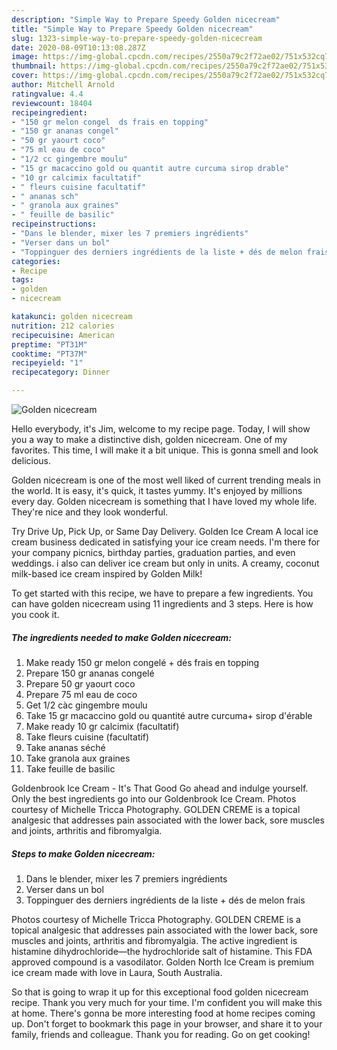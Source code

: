 ```yaml
---
description: "Simple Way to Prepare Speedy Golden nicecream"
title: "Simple Way to Prepare Speedy Golden nicecream"
slug: 1323-simple-way-to-prepare-speedy-golden-nicecream
date: 2020-08-09T10:13:08.287Z
image: https://img-global.cpcdn.com/recipes/2550a79c2f72ae02/751x532cq70/golden-nicecream-photo-principale-de-la-recette.jpg
thumbnail: https://img-global.cpcdn.com/recipes/2550a79c2f72ae02/751x532cq70/golden-nicecream-photo-principale-de-la-recette.jpg
cover: https://img-global.cpcdn.com/recipes/2550a79c2f72ae02/751x532cq70/golden-nicecream-photo-principale-de-la-recette.jpg
author: Mitchell Arnold
ratingvalue: 4.4
reviewcount: 18404
recipeingredient:
- "150 gr melon congel  ds frais en topping"
- "150 gr ananas congel"
- "50 gr yaourt coco"
- "75 ml eau de coco"
- "1/2 cc gingembre moulu"
- "15 gr macaccino gold ou quantit autre curcuma sirop drable"
- "10 gr calcimix facultatif"
- " fleurs cuisine facultatif"
- " ananas sch"
- " granola aux graines"
- " feuille de basilic"
recipeinstructions:
- "Dans le blender, mixer les 7 premiers ingrédients"
- "Verser dans un bol"
- "Toppinguer des derniers ingrédients de la liste + dés de melon frais"
categories:
- Recipe
tags:
- golden
- nicecream

katakunci: golden nicecream 
nutrition: 212 calories
recipecuisine: American
preptime: "PT31M"
cooktime: "PT37M"
recipeyield: "1"
recipecategory: Dinner

---
```



![Golden nicecream](https://img-global.cpcdn.com/recipes/2550a79c2f72ae02/751x532cq70/golden-nicecream-photo-principale-de-la-recette.jpg)

Hello everybody, it's Jim, welcome to my recipe page. Today, I will show you a way to make a distinctive dish, golden nicecream. One of my favorites. This time, I will make it a bit unique. This is gonna smell and look delicious.

Golden nicecream is one of the most well liked of current trending meals in the world. It is easy, it's quick, it tastes yummy. It's enjoyed by millions every day. Golden nicecream is something that I have loved my whole life. They're nice and they look wonderful.

Try Drive Up, Pick Up, or Same Day Delivery. Golden Ice Cream A local ice cream business dedicated in satisfying your ice cream needs. I&#39;m there for your company picnics, birthday parties, graduation parties, and even weddings. i also can deliver ice cream but only in units. A creamy, coconut milk-based ice cream inspired by Golden Milk!


To get started with this recipe, we have to prepare a few ingredients. You can have golden nicecream using 11 ingredients and 3 steps. Here is how you cook it.

<!--inarticleads1-->

##### The ingredients needed to make Golden nicecream:

1. Make ready 150 gr melon congelé + dés frais en topping
1. Prepare 150 gr ananas congelé
1. Prepare 50 gr yaourt coco
1. Prepare 75 ml eau de coco
1. Get 1/2 càc gingembre moulu
1. Take 15 gr macaccino gold ou quantité autre curcuma+ sirop d&#39;érable
1. Make ready 10 gr calcimix (facultatif)
1. Take  fleurs cuisine (facultatif)
1. Take  ananas séché
1. Take  granola aux graines
1. Take  feuille de basilic


Goldenbrook Ice Cream - It&#39;s That Good Go ahead and indulge yourself. Only the best ingredients go into our Goldenbrook Ice Cream. Photos courtesy of Michelle Tricca Photography. GOLDEN CREME is a topical analgesic that addresses pain associated with the lower back, sore muscles and joints, arthritis and fibromyalgia. 

<!--inarticleads2-->

##### Steps to make Golden nicecream:

1. Dans le blender, mixer les 7 premiers ingrédients
1. Verser dans un bol
1. Toppinguer des derniers ingrédients de la liste + dés de melon frais


Photos courtesy of Michelle Tricca Photography. GOLDEN CREME is a topical analgesic that addresses pain associated with the lower back, sore muscles and joints, arthritis and fibromyalgia. The active ingredient is histamine dihydrochloride—the hydrochloride salt of histamine. This FDA approved compound is a vasodilator. Golden North Ice Cream is premium ice cream made with love in Laura, South Australia. 

So that is going to wrap it up for this exceptional food golden nicecream recipe. Thank you very much for your time. I'm confident you will make this at home. There's gonna be more interesting food at home recipes coming up. Don't forget to bookmark this page in your browser, and share it to your family, friends and colleague. Thank you for reading. Go on get cooking!
